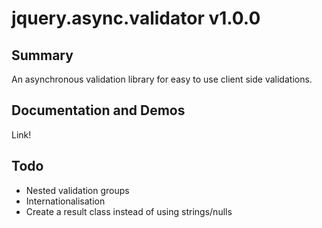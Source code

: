 jquery.async.validator v1.0.0
=====

Summary
---
An asynchronous validation library for easy to use client side validations.

Documentation and Demos
---
Link!

Todo
---
* Nested validation groups
* Internationalisation
* Create a result class instead of using strings/nulls 